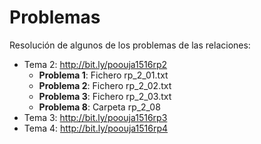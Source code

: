# Problemas
Resolución de algunos de los problemas de las relaciones:
* Tema 2: http://bit.ly/poouja1516rp2
  * __Problema 1__: Fichero rp_2_01.txt 	
  * __Problema 2__: Fichero rp_2_02.txt
  * __Problema 3__: Fichero rp_2_03.txt
  * __Problema 8__: Carpeta rp_2_08
* Tema 3: http://bit.ly/poouja1516rp3
* Tema 4: http://bit.ly/poouja1516rp4

